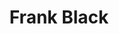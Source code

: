---
title: "Frank Black"
summary: "American singer, songwriter and guitarist, born April 6, 1965 in Boston, Massachusetts, United States."
image: "frank-black.jpg"
---